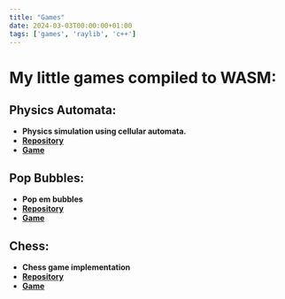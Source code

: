 ```yaml
---
title: "Games"
date: 2024-03-03T00:00:00+01:00
tags: ['games', 'raylib', 'c++']
---
```


# My little games compiled to WASM:

## Physics Automata:
* **Physics simulation using cellular automata.**
* [**Repository**](https://github.com/mikolajlubiak/physics_automata)
* [**Game**](/physics_automata)

## Pop Bubbles:
* **Pop em bubbles**
* [**Repository**](https://github.com/mikolajlubiak/pop_bubbles)
* [**Game**](/pop_bubbles)

## Chess:
* **Chess game implementation**
* [**Repository**](https://github.com/mikolajlubiak/chess_game)
* [**Game**](/chess)
